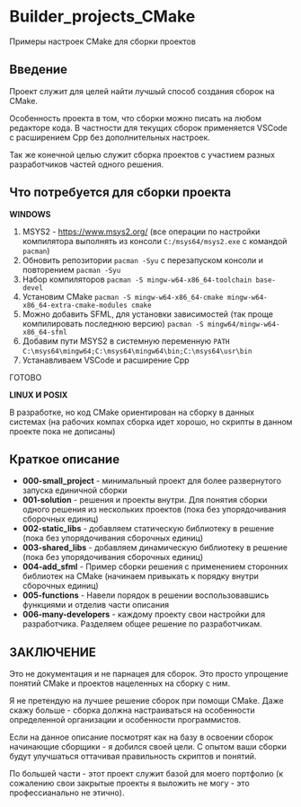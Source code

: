 # Builder_projects_CMake
Примеры настроек CMake для сборки проектов


## Введение

Проект служит для целей найти лучшый способ создания сборок на CMake.

Особенность проекта в том, что сборки можно писать на любом редакторе кода.
В частности для текущих сборок применяется VSCode с расширением Cpp без дополнительных настроек.

Так же конечной целью служит сборка проектов с участием разных разработчиков частей одного решения.

## Что потребуется для сборки проекта

**WINDOWS**

1. MSYS2 - https://www.msys2.org/ (все операции по настройки компилятора выполнять из консоли ``C:/msys64/msys2.exe`` с командой ``pacman``)
2. Обновить репозитории ``pacman -Syu`` с перезапуском консоли и повторением ``pacman -Syu``
3. Набор компиляторов ``pacman -S mingw-w64-x86_64-toolchain base-devel``
4. Установим CMake ``pacman -S mingw-w64-x86_64-cmake mingw-w64-x86_64-extra-cmake-modules cmake``
5. Можно добавить SFML, для установки зависимостей (так проще компилировать последнюю версию) ``pacman -S mingw64/mingw-w64-x86_64-sfml``
6. Добавим пути MSYS2 в системную переменную ``PATH`` ``C:\msys64\mingw64;C:\msys64\mingw64\bin;C:\msys64\usr\bin``
7. Устанавливаем VSCode и расширение Cpp

ГОТОВО

**LINUX И POSIX**

В разработке, но код CMake ориентирован на сборку в данных системах (на рабочих компах сборка идет хорошо, но скрипты в данном проекте пока не дописаны)


## Краткое описание

- **000-small_project** - минимальный проект для более развернутого запуска единичной сборки
- **001-solution** - решения и проекты внутри. Для понятия сборки одного решения из нескольких проектов (пока без упорядочивания сборочных единиц)
- **002-static_libs** - добавляем статическую библиотеку в решение (пока без упорядочивания сборочных единиц)
- **003-shared_libs** - добавляем динамическую библиотеку в решение (пока без упорядочивания сборочных единиц)
- **004-add_sfml** - Пример сборки решения с применением сторонних библиотек на CMake (начинаем привыкать к порядку внутри сборочных единиц)
- **005-functions** - Навели порядок в решении воспользовавшись функциями и отделив части описания
- **006-many-developers** - каждому проекту свои настройки для разработчика. Разделяем общее решение по разработчикам.

## ЗАКЛЮЧЕНИЕ

Это не документация и не парнацея для сборок. Это просто упрощение понятий CMake и проектов нацеленных на сборку с ним.

Я не претендую на лучшее решение сборок при помощи CMake. 
Даже скажу больше - сборка должна настраиваться на особенности определенной организации и особенности программистов.

Если на данное описание посмотрят как на базу в освоении сборок начинающие сборщики - я добился своей цели.
С опытом ваши сборки будут улучшаться оттачивая правильность скриптов и понятий.

По большей части - этот проект служит базой для моего портфолио (к сожалению свои закрытые проекты я выложить не могу - это профессианально не этично).


